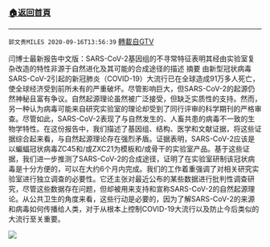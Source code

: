 ﻿###  [:house:返回首頁](https://github.com/ourhimalayas/txt)
---

`郭文贵MILES 2020-09-16T13:56:39` [轉載自GTV](https://gtv.org/web/#/UserInfo/5e596957357cc612d35a8044)

闫博士最新报告中文版：SARS-CoV-2基因组的不寻常特征表明其经由实验室复杂改造的特性非源于自然进化及其可能的合成途径的描述
摘要
由新型冠状病毒SARS-CoV-2引起的新冠肺炎（COVID-19）大流行已在全球造成91万多人死亡，使全球经济受到前所未有的严重破坏。尽管影响巨大，但SARS-CoV-2的起源仍然神秘且富有争议。自然起源理论虽然被广泛接受，但缺乏实质性的支持。然而，另一种认为病毒可能来自研究实验室的理论却受到了同行评审的科学期刊的严格审查。尽管如此，SARS-CoV-2表现了与自然发生的、人畜共患的病毒不一致的生物学特性。在这份报告中，我们描述了基因组、结构、医学和文献证据，将这些证据综合起来看，与自然起源理论存在强烈矛盾。证据表明，SARS-CoV-2应该是以蝙蝠冠状病毒ZC45和/或ZXC21为模板和/或骨干的实验室产品。基于这些证据，我们进一步推测了SARS-CoV-2的合成途径，证明了在实验室研制该冠状病毒是十分方便的，可以在大约6个月内完成。我们的工作着重强调了对相关研究实验室进行独立调查的必要性。它还主张对最近公布的某些数据进行批判性调查研究，尽管这些数据存在问题，但却被用来支持和宣称SARS-CoV-2的自然起源理论。从公共卫生的角度来看，这些行动是必要的，因为了解SARS-CoV-2的来源和病毒如何传播给人类，对于从根本上控制COVID-19大流行以及防止今后类似的大流行至关重要。

[![](https://filegroup.gtv.org/cdn-cgi/image/width=600/https://filegroup.gtv.org/group3/default/20200916/13/56/0/237948d07612fcae939159e88d16f60e)](https://filegroup.gtv.org/group3/default/20200916/13/56/0/1a327f1c6801813688a96015be3e2502.mp4)